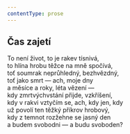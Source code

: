 ```yaml
---
contentType: prose
---
```


## Čas zajetí

To není život, to je rakev tísnivá,  
to hlína hrobu těžce na mně spočívá,  
toť soumrak neprůhledný, bezhvězdný,  
toť jako smrt — ach, moje dny  
a měsíce a roky, léta vězení —  
kdy zmrtvýchvstání přijde, vzkříšení,  
kdy v rakvi vztyčím se, ach, kdy jen, kdy  
už povolí ten těžký příkrov hrobový,  
kdy z temnot rozžehne se jasný den  
a budem svobodni — a budu svoboden?
